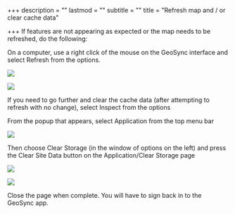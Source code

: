 +++
description = ""
lastmod = ""
subtitle = ""
title = "Refresh map and / or clear cache data"

+++
If features are not appearing as expected or the map needs to be refreshed, do the following:

On a computer, use a right click of the mouse on the GeoSync interface and select Refresh from the options.

![](/images/refresh.png)

![](/images/refresh1.png)

If you need to go further and clear the cache data (after attempting to refresh with no change), select Inspect from the options 

From the popup that appears, select Application from the top menu bar

![](/images/refresh2-1.png)

Then choose Clear Storage (in the window of options on the left) and press the Clear Site Data button on the Application/Clear Storage page

![](/images/refresh3.png)

![](/images/refreshcloseup.png)

Close the page when complete.  You will have to sign back in to the GeoSync app.